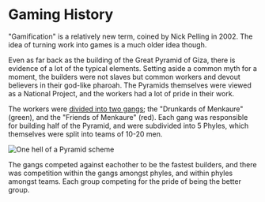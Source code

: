 # Gaming History

"Gamification" is a relatively new term, coined by Nick Pelling in 2002. The idea of turning work into games is a much older idea though.

Even as far back as the building of the Great Pyramid of Giza, there is evidence of a lot of the typical elements. Setting aside a common myth for a moment, the builders were not slaves but common workers and devout believers in their god-like pharoah. The Pyramids themselves were viewed as a National Project, and the workers had a lot of pride in their work.

The workers were [divided into two gangs](http://www.touregypt.net/featurestories/pyramidworkforce.htm); the "Drunkards of Menkaure" (green), and the "Friends of Menkaure" (red). Each gang was responsible for building half of the Pyramid, and were subdivided into 5 Phyles, which themselves were split into teams of 10-20 men.

![One hell of a Pyramid scheme](http://www.touregypt.net/images/touregypt/pyramidworkforce2.jpg)

The gangs competed against eachother to be the fastest builders, and there was competition within the gangs amongst phyles, and within phyles amongst teams. Each group competing for the pride of being the better group.
